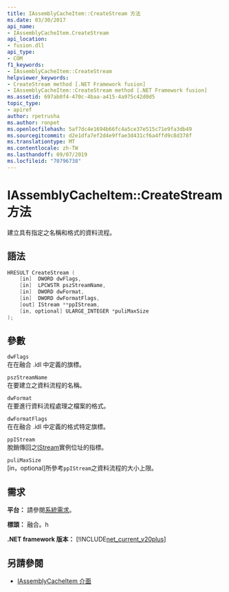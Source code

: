 ```yaml
---
title: IAssemblyCacheItem::CreateStream 方法
ms.date: 03/30/2017
api_name:
- IAssemblyCacheItem.CreateStream
api_location:
- fusion.dll
api_type:
- COM
f1_keywords:
- IAssemblyCacheItem::CreateStream
helpviewer_keywords:
- CreateStream method [.NET Framework fusion]
- IAssemblyCacheItem::CreateStream method [.NET Framework fusion]
ms.assetid: 697ab0f4-470c-4baa-a415-4a975c42d0d5
topic_type:
- apiref
author: rpetrusha
ms.author: ronpet
ms.openlocfilehash: 5af7dc4e1694b66fc4a5ce37e515c71e9fa3db49
ms.sourcegitcommit: d2e1dfa7ef2d4e9ffae3d431cf6a4ffd9c8d378f
ms.translationtype: MT
ms.contentlocale: zh-TW
ms.lasthandoff: 09/07/2019
ms.locfileid: "70796738"
---
```

# <a name="iassemblycacheitemcreatestream-method"></a>IAssemblyCacheItem::CreateStream 方法

建立具有指定之名稱和格式的資料流程。

## <a name="syntax"></a>語法

```cpp
HRESULT CreateStream (
    [in]  DWORD dwFlags,
    [in]  LPCWSTR pszStreamName,
    [in]  DWORD dwFormat,
    [in]  DWORD dwFormatFlags,
    [out] IStream **ppIStream,
    [in, optional] ULARGE_INTEGER *puliMaxSize
);
```

## <a name="parameters"></a>參數

`dwFlags`\
在在融合 .idl 中定義的旗標。

`pszStreamName`\
在要建立之資料流程的名稱。

`dwFormat`\
在要進行資料流程處理之檔案的格式。

`dwFormatFlags`\
在在融合 .idl 中定義的格式特定旗標。

`ppIStream`\
脫銷傳回之[IStream](/windows/desktop/api/objidl/nn-objidl-istream)實例位址的指標。

`puliMaxSize`\
[in，optional]所參考`ppIStream`之資料流程的大小上限。

## <a name="requirements"></a>需求

**平台：** 請參閱[系統需求](../../get-started/system-requirements.md)。

**標頭：** 融合。h

**.NET framework 版本：** [!INCLUDE[net_current_v20plus](../../../../includes/net-current-v20plus-md.md)]

## <a name="see-also"></a>另請參閱

- [IAssemblyCacheItem 介面](iassemblycacheitem-interface.md)
